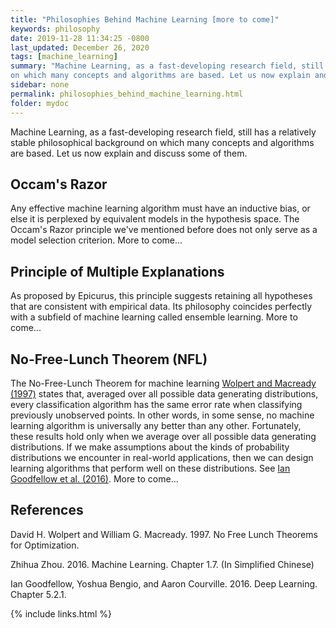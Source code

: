 ```yaml
---
title: "Philosophies Behind Machine Learning [more to come]"
keywords: philosophy
date: 2019-11-28 11:34:25 -0800
last_updated: December 26, 2020
tags: [machine_learning]
summary: "Machine Learning, as a fast-developing research field, still has a relatively stable philosophical background
on which many concepts and algorithms are based. Let us now explain and discuss some of them."
sidebar: none
permalink: philosophies_behind_machine_learning.html
folder: mydoc
---
```


Machine Learning, as a fast-developing research field, still has a relatively stable philosophical background on which
many concepts and algorithms are based. Let us now explain and discuss some of them.

## Occam's Razor
Any effective machine learning algorithm must have an inductive bias, or else it is perplexed by equivalent models in
the hypothesis space. The Occam's Razor principle we've mentioned before does not only serve as a model selection
criterion. More to come...

## Principle of Multiple Explanations
As proposed by Epicurus, this principle suggests retaining all hypotheses that are consistent with empirical data. Its
philosophy coincides perfectly with a subfield of machine learning called ensemble learning. More to come...

## No-Free-Lunch Theorem (NFL)
The No-Free-Lunch Theorem for machine learning [Wolpert and Macready (1997)](#references) states that, averaged over all
possible data generating distributions, every classification algorithm has the same error rate when classifying
previously unobserved points. In other words, in some sense, no machine learning algorithm is universally any better
than any other. Fortunately, these results hold only when we average over all possible data generating distributions. If
we make assumptions about the kinds of probability distributions we encounter in real-world applications, then we can
design learning algorithms that perform well on these distributions. See [Ian Goodfellow et al. (2016)](#references).
More to come...

## References
David H. Wolpert and William G. Macready. 1997. No Free Lunch Theorems for Optimization.

Zhihua Zhou. 2016. Machine Learning. Chapter 1.7. (In Simplified Chinese)

Ian Goodfellow, Yoshua Bengio, and Aaron Courville. 2016. Deep Learning. Chapter 5.2.1.

{% include links.html %}
